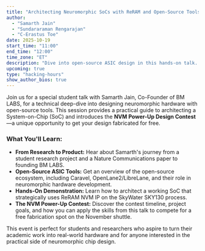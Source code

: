 ```yaml
---
title: "Architecting Neuromorphic SoCs with ReRAM and Open-Source Tools"
author:
  - "Samarth Jain"
  - "Sundararaman Rengarajan"
  - "C-Erastus Toe"
date: 2025-10-19
start_time: "11:00"
end_time: "12:00"
time_zone: "ET"
description: "Dive into open-source ASIC design in this hands-on talk. Learn to architect a System-on-Chip (SoC) by integrating ReRAM NVM IP with the Caravel platform on SkyWater SKY130, using tools like OpenLane2."
upcoming: true
type: "hacking-hours"
show_author_bios: true
---
```


Join us for a special student talk with Samarth Jain, Co-Founder of BM LABS, for a technical deep-dive into designing neuromorphic hardware with open-source tools. This session provides a practical guide to architecting a System-on-Chip (SoC) and introduces the **NVM Power-Up Design Contest**—a unique opportunity to get your design fabricated for free.

### What You'll Learn:

*   **From Research to Product:** Hear about Samarth's journey from a student research project and a Nature Communications paper to founding BM LABS.
*   **Open-Source ASIC Tools:** Get an overview of the open-source ecosystem, including Caravel, OpenLane2/LibreLane, and their role in neuromorphic hardware development.
*   **Hands-On Demonstration:** Learn how to architect a working SoC that strategically uses ReRAM NVM IP on the SkyWater SKY130 process.
*   **The NVM Power-Up Contest:** Discover the contest timeline, project goals, and how you can apply the skills from this talk to compete for a free fabrication spot on the November shuttle.

This event is perfect for students and researchers who aspire to turn their academic work into real-world hardware and for anyone interested in the practical side of neuromorphic chip design.
